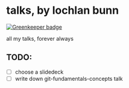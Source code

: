 # talks, by lochlan bunn

[![Greenkeeper badge](https://badges.greenkeeper.io/loklaan/talks.svg?token=c3c5b2a4b2e017157a79e4aa2fed36281eec1d769f42e158f19416d39890bdae)](https://greenkeeper.io/)

all my talks, forever always

## TODO:

* [ ] choose a slidedeck
* [ ] write down git-fundamentals-concepts talk
